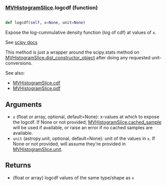### [MVHistogramSlice](MVHistogramSlice.md).logcdf (function)


```py

def logcdf(self, x=None, unit=None)

```



Expose the log-cummulative density function (log of cdf) at values of `x`.

See [scipy docs](https://docs.scipy.org/doc/scipy/reference/generated/scipy.stats.rv_continuous.logcdf.html)

This method is just a wrapper around the scipy.stats method on
[MVHistogramSlice.dist_constructor_object](MVHistogramSlice.dist_constructor_object.md) after doing any requested unit-conversions.

See also:
* [MVHistogramSlice.cdf](MVHistogramSlice.cdf.md)
* [MVHistogramSlice.pdf](MVHistogramSlice.pdf.md)

Arguments
----------
* `x` (float or array, optional, default=None): x-values at which to
    expose the logcdf.  If None or not provided, [MVHistogramSlice.cached_sample](MVHistogramSlice.cached_sample.md)
    will be used if available, or raise an error if no cached samples
    are available.
* `unit` (astropy.unit, optional, default=None): unit of the values
    in `x`.  If None or not provided, will assume they're provided in
    [MVHistogramSlice.unit](MVHistogramSlice.unit.md).

Returns
---------
* (float or array) logcdf values of the same type/shape as `x`

